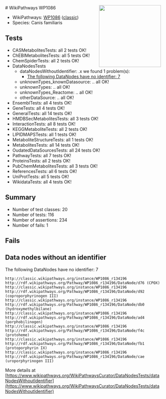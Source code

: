 <img style="float: right; width: 200px" src="https://upload.wikimedia.org/wikipedia/commons/thumb/8/83/Wplogo_with_text_500.png/640px-Wplogo_with_text_500.png" />
# WikiPathways WP1086

* WikiPathways: [WP1086](https://wikipathways.org/pathways/WP1086) ([classic](https://classic.wikipathways.org/instance/WP1086))
* Species: Canis familiaris
## Tests
* CASMetabolitesTests: all 2 tests OK!
* ChEBIMetabolitesTests: all 5 tests OK!
* ChemSpiderTests: all 2 tests OK!
* DataNodesTests
    * dataNodesWithoutIdentifier: .x we found 1 problem(s):
        * [The following DataNodes have no identifier: 7](#d2d32fa6)
    * unknownTypes_knownDatasource: .. all OK!
    * unknownTypes: .. all OK!
    * unknownTypes_Reactome: .. all OK!
    * otherDataSource: .. all OK!
* EnsemblTests: all 4 tests OK!
* GeneTests: all 4 tests OK!
* GeneralTests: all 14 tests OK!
* HMDBSecMetabolitesTests: all 3 tests OK!
* InteractionTests: all 8 tests OK!
* KEGGMetaboliteTests: all 2 tests OK!
* LIPIDMAPSTests: all 1 tests OK!
* MetaboliteStructureTests: all 1 tests OK!
* MetabolitesTests: all 14 tests OK!
* OudatedDataSourcesTests: all 24 tests OK!
* PathwayTests: all 7 tests OK!
* ProteinsTests: all 2 tests OK!
* PubChemMetabolitesTests: all 3 tests OK!
* ReferencesTests: all 6 tests OK!
* UniProtTests: all 5 tests OK!
* WikidataTests: all 4 tests OK!


## Summary

* Number of test classes: 20
* Number of tests: 116
* Number of assertions: 234
* Number of fails: 1

## Fails

<a name="d2d32fa6" />

## Data nodes without an identifier

The following DataNodes have no identifier: 7
```
http://classic.wikipathways.org/instance/WP1086_r134196 http://rdf.wikipathways.org/Pathway/WP1086_r134196/DataNode/d76 (CPOX)
http://classic.wikipathways.org/instance/WP1086_r134196 http://rdf.wikipathways.org/Pathway/WP1086_r134196/DataNode/d92 (coproporphyrinogen III)
http://classic.wikipathways.org/instance/WP1086_r134196 http://rdf.wikipathways.org/Pathway/WP1086_r134196/DataNode/db0 (hydroxymethylbilane)
http://classic.wikipathways.org/instance/WP1086_r134196 http://rdf.wikipathways.org/Pathway/WP1086_r134196/DataNode/ad4 (porphobilinogen)
http://classic.wikipathways.org/instance/WP1086_r134196 http://rdf.wikipathways.org/Pathway/WP1086_r134196/DataNode/f4c (protoheme)
http://classic.wikipathways.org/instance/WP1086_r134196 http://rdf.wikipathways.org/Pathway/WP1086_r134196/DataNode/fb1 (protoporphyrin IX)
http://classic.wikipathways.org/instance/WP1086_r134196 http://rdf.wikipathways.org/Pathway/WP1086_r134196/DataNode/cae (uroporphyrinogen III)
```

More details at [https://www.wikipathways.org/WikiPathwaysCurator/DataNodesTests/dataNodesWithoutIdentifier](https://www.wikipathways.org/WikiPathwaysCurator/DataNodesTests/dataNodesWithoutIdentifier)

